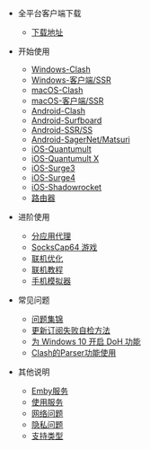 - 全平台客户端下载

  - [下载地址](/resource/download)

- 开始使用

  - [Windows-Clash](/docs/clashwin)
  - [Windows-客户端/SSR](/docs/win)
  - [macOS-Clash](/docs/clashx)
  - [macOS-客户端/SSR](/docs/mac)
  - [Android-Clash](/docs/Clash-for-Android)
  - [Android-Surfboard](/docs/surfboard)
  - [Android-SSR/SS](/docs/android)
  - [Android-SagerNet/Matsuri](/docs/SagerNet&Matsuri.md)
  - [iOS-Quantumult](/docs/ios-quan)
  - [iOS-Quantumult X](/docs/ios-quanx)
  - [iOS-Surge3](/docs/ios-surge3)
  - [iOS-Surge4](/docs/ios-surge4)
  - [iOS-Shadowrocket](/docs/ios-shadowrocket)
  - [路由器](/docs/router)


- 进阶使用

  - [分应用代理](/advanced/proxifier-ssr)
  - [SocksCap64 游戏](/advanced/sockscap64-ssr)
  - [联机优化](/advanced/nat2)
  - [联机教程](/advanced/lian-ji-jiao-cheng)
  - [手机模拟器](/advanced/mo-ni-qi)

- 常见问题

  - [问题集锦](/other/q-a)
  - [更新订阅失败自检方法](/other/sub-error)
  - [为 Windows 10 开启 DoH 功能](/other/win10-doh)
  - [Clash的Parser功能使用](/other/clash-parser)

- 其他说明

  - [Emby服务](/other/emby)
  - [使用服务](/other/use-service)
  - [网络问题](/other/net)
  - [隐私问题](/other/privacy)
  - [支持类型](/other/support)
